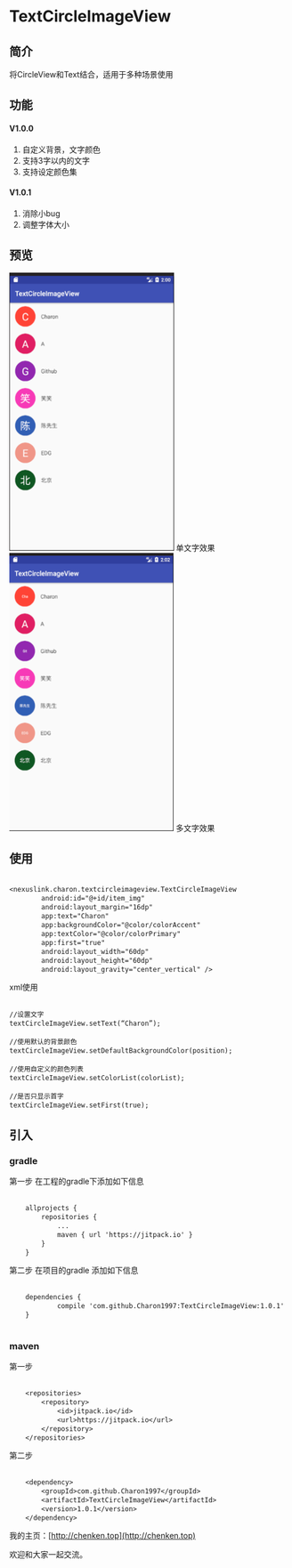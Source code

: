 # TextCircleImageView

## 简介
将CircleView和Text结合，适用于多种场景使用

## 功能
#### V1.0.0
1. 自定义背景，文字颜色
2. 支持3字以内的文字
3. 支持设定颜色集

#### V1.0.1
1. 消除小bug
2. 调整字体大小
## 预览
<img src="./image/image_001.png" height="500" />
单文字效果
<img src="./image/image_002.png" height="500" />
多文字效果


## 使用

```

<nexuslink.charon.textcircleimageview.TextCircleImageView
        android:id="@+id/item_img"
        android:layout_margin="16dp"
        app:text="Charon"
        app:backgroundColor="@color/colorAccent"
        app:textColor="@color/colorPrimary"
        app:first="true"
        android:layout_width="60dp"
        android:layout_height="60dp"
        android:layout_gravity="center_vertical" />

```
xml使用

```

//设置文字
textCircleImageView.setText(“Charon”);

//使用默认的背景颜色
textCircleImageView.setDefaultBackgroundColor(position);

//使用自定义的颜色列表
textCircleImageView.setColorList(colorList);

//是否只显示首字
textCircleImageView.setFirst(true);

```

## 引入
### gradle
第一步 在工程的gradle下添加如下信息

```

	allprojects {
		repositories {
			...
			maven { url 'https://jitpack.io' }
		}
	}

```
	
第二步 在项目的gradle 添加如下信息

```

	dependencies {
	        compile 'com.github.Charon1997:TextCircleImageView:1.0.1'
	}


```
	
### maven

第一步

```

	<repositories>
		<repository>
		    <id>jitpack.io</id>
		    <url>https://jitpack.io</url>
		</repository>
	</repositories>

```
第二步

```

	<dependency>
	    <groupId>com.github.Charon1997</groupId>
	    <artifactId>TextCircleImageView</artifactId>
	    <version>1.0.1</version>
	</dependency>

```

我的主页：[http://chenken.top](http://chenken.top)

欢迎和大家一起交流。
